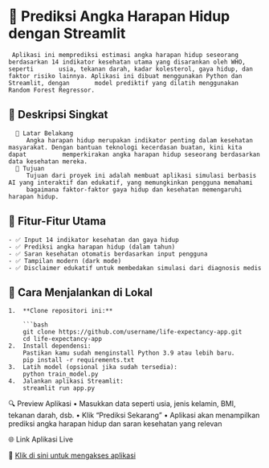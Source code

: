 # 🔮 Prediksi Angka Harapan Hidup dengan Streamlit
     Aplikasi ini memprediksi estimasi angka harapan hidup seseorang berdasarkan 14 indikator kesehatan utama yang disarankan oleh WHO, seperti       usia, tekanan darah, kadar kolesterol, gaya hidup, dan faktor risiko lainnya. Aplikasi ini dibuat menggunakan Python dan Streamlit, dengan       model prediktif yang dilatih menggunakan Random Forest Regressor.

## 📌 Deskripsi Singkat

      🎯 Latar Belakang
         Angka harapan hidup merupakan indikator penting dalam kesehatan masyarakat. Dengan bantuan teknologi kecerdasan buatan, kini kita dapat          memperkirakan angka harapan hidup seseorang berdasarkan data kesehatan mereka.
      🎯 Tujuan
         Tujuan dari proyek ini adalah membuat aplikasi simulasi berbasis AI yang interaktif dan edukatif, yang memungkinkan pengguna memahami 
         bagaimana faktor-faktor gaya hidup dan kesehatan memengaruhi harapan hidup.

## 🧰 Fitur-Fitur Utama

    - ✅ Input 14 indikator kesehatan dan gaya hidup
    - ✅ Prediksi angka harapan hidup (dalam tahun)
    - ✅ Saran kesehatan otomatis berdasarkan input pengguna
    - ✅ Tampilan modern (dark mode)
    - ✅ Disclaimer edukatif untuk membedakan simulasi dari diagnosis medis

## 🚀 Cara Menjalankan di Lokal

    1.  **Clone repositori ini:**

        ```bash
        git clone https://github.com/username/life-expectancy-app.git
        cd life-expectancy-app
    2.	Install dependensi:
        Pastikan kamu sudah menginstall Python 3.9 atau lebih baru.
        pip install -r requirements.txt
    3.	Latih model (opsional jika sudah tersedia):
        python train_model.py
    4.	Jalankan aplikasi Streamlit:
        streamlit run app.py

🔍 Preview Aplikasi
	  •	Masukkan data seperti usia, jenis kelamin, BMI, tekanan darah, dsb.
	  •	Klik “Prediksi Sekarang”
	  •	Aplikasi akan menampilkan prediksi angka harapan hidup dan saran kesehatan yang relevan

🌐 Link Aplikasi Live

🔗 [Klik di sini untuk mengakses aplikasi](https://prediksiharapanhidup-rzrrwwycfopfaxngmzcpm5.streamlit.app/)
